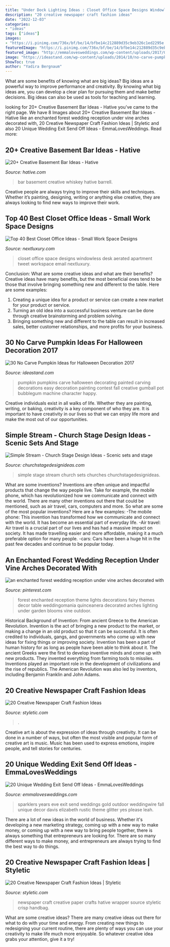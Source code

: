 ```yaml
---
title: "Under Dock Lighting Ideas : Closet Office Space Designs Windowless Desk Aerated Apartment Tweet Workspace Email Nextluxury"
description: "20 creative newspaper craft fashion ideas"
date: "2022-12-03"
categories:
- "ideas"
tags: ["ideas"]
images:
- "https://i.pinimg.com/736x/bf/be/14/bfbe14c212889d35c9eb326c1ed2295e.jpg"
featuredImage: "https://i.pinimg.com/736x/bf/be/14/bfbe14c212889d35c9eb326c1ed2295e.jpg"
featured_image: "http://emmalovesweddings.com/wp-content/uploads/2017/08/sparklers-wedding-exit-send-off-ideas.jpg"
image: "https://ideastand.com/wp-content/uploads/2014/10/no-carve-pumpkin-ideas/19-bubblegum-machine.jpg"
ShowToc: true
author: "Yadira Bergnaum"
---
```



What are some benefits of knowing what are big ideas?
Big ideas are a powerful way to improve performance and creativity. By knowing what big ideas are, you can develop a clear plan for pursuing them and make better decisions. Big ideas can also be used as tools for teaching and learning.

	

		
looking for 20+ Creative Basement Bar Ideas - Hative you've came to the right page. We have 8 Images about 20+ Creative Basement Bar Ideas - Hative like an enchanted forest wedding reception under vine arches decorated with, 20 Creative Newspaper Craft Fashion Ideas | Styletic and also 20 Unique Wedding Exit Send Off Ideas - EmmaLovesWeddings. Read more:
		
    
## 20+ Creative Basement Bar Ideas - Hative

<img loading=lazy src="https://hative.com/wp-content/uploads/2014/05/basement-bar-ideas/14-whiskey-barrell-bar.jpg" onerror="this.onerror=null;this.src='https://tse1.mm.bing.net/th?id=OIP.mZQog2DW37ov4x2oDwJXvQHaJ4&amp;pid=15.1';" alt="20+ Creative Basement Bar Ideas - Hative">

_Source: hative.com_

>bar basement creative whiskey hative barrell. 

	

Creative people are always trying to improve their skills and techniques. Whether it’s painting, designing, writing or anything else creative, they are always looking to find new ways to improve their work.

    
## Top 40 Best Closet Office Ideas - Small Work Space Designs

<img loading=lazy src="http://nextluxury.com/wp-content/uploads/impressive-closet-office-ideas.jpg" onerror="this.onerror=null;this.src='https://tse2.mm.bing.net/th?id=OIP.dJCrpf5DtWiJREWIN1a_vAAAAA&amp;pid=15.1';" alt="Top 40 Best Closet Office Ideas - Small Work Space Designs">

_Source: nextluxury.com_

>closet office space designs windowless desk aerated apartment tweet workspace email nextluxury. 

	

Conclusion: What are some creative ideas and what are their benefits?
Creative ideas have many benefits, but the most beneficial ones tend to be those that involve bringing something new and different to the table. Here are some examples:
1. Creating a unique idea for a product or service can create a new market for your product or service.
2. Turning an old idea into a successful business venture can be done through creative brainstorming and problem solving.
3. Bringing something new and different to the table can result in increased sales, better customer relationships, and more profits for your business.

    
## 30 No Carve Pumpkin Ideas For Halloween Decoration 2017

<img loading=lazy src="https://ideastand.com/wp-content/uploads/2014/10/no-carve-pumpkin-ideas/19-bubblegum-machine.jpg" onerror="this.onerror=null;this.src='https://tse1.mm.bing.net/th?id=OIP.Iiora0M5eO6WCyFd98uK7QHaJ4&amp;pid=15.1';" alt="30 No Carve Pumpkin Ideas for Halloween Decoration 2017">

_Source: ideastand.com_

>pumpkin pumpkins carve halloween decorating painted carving decorations easy decoration painting contest fall creative gumball pot bubblegum machine character happy. 

	

Creative individuals exist in all walks of life. Whether they are painting, writing, or baking, creativity is a key component of who they are. It is important to have creativity in our lives so that we can enjoy life more and make the most out of our opportunities.

    
## Simple Stream - Church Stage Design Ideas - Scenic Sets And Stage

<img loading=lazy src="https://churchstagedesignideas.com/wp-content/uploads/2020/05/Simple-Stream-Stage-Design.jpg" onerror="this.onerror=null;this.src='https://tse1.mm.bing.net/th?id=OIP.OAeGnC_o-zpdTlAKbTv1XwHaDv&amp;pid=15.1';" alt="Simple Stream - Church Stage Design Ideas - Scenic sets and stage">

_Source: churchstagedesignideas.com_

>simple stage stream church sets churches churchstagedesignideas. 

	

What are some inventions?
Inventions are often unique and impactful products that change the way people live. Take for example, the mobile phone, which has revolutionized how we communicate and connect with the world. There are many other inventions out there that could be mentioned, such as air travel, cars, computers and more. So what are some of the most popular inventions? Here are a few examples: 
-The mobile phone: This invention has transformed how we communicate and connect with the world. It has become an essential part of everyday life. 
-Air travel: Air travel is a crucial part of our lives and has had a massive impact on society. It has made travelling easier and more affordable, making it a much preferable option for many people. 
-cars: Cars have been a huge hit in the past few decades and continue to be popular today.

    
## An Enchanted Forest Wedding Reception Under Vine Arches Decorated With

<img loading=lazy src="https://i.pinimg.com/736x/bf/be/14/bfbe14c212889d35c9eb326c1ed2295e.jpg" onerror="this.onerror=null;this.src='https://tse2.mm.bing.net/th?id=OIP.R9v9FrqtXwznMGT0h_4VtgHaLG&amp;pid=15.1';" alt="an enchanted forest wedding reception under vine arches decorated with">

_Source: pinterest.com_

>forest enchanted reception theme lights decorations fairy themes decor table weddingomania quinceanera decorated arches lighting under garden blooms vine outdoor. 

	

Historical Background of Invention: From ancient Greece to the American Revolution.
Invention is the act of bringing a new product to the market, or making a change in an old product so that it can be successful. It is often credited to individuals, gangs, and governments who come up with new ideas for fixing things or improving society. Invention has been a part of human history for as long as people have been able to think about it. The ancient Greeks were the first to develop inventive minds and come up with new products. They invented everything from farming tools to missiles. Inventions played an important role in the development of civilizations and the rise of republics. The American Revolution was also led by inventors, including Benjamin Franklin and John Adams.

    
## 20 Creative Newspaper Craft Fashion Ideas

<img loading=lazy src="https://styletic.com/wp-content/uploads/2014/10/newspaper-craft-fashion-ideas/14-creative-newspaper-craft-fashion-ideas.jpg" onerror="this.onerror=null;this.src='https://tse3.mm.bing.net/th?id=OIP.LGUML7UIRXT0iilHjTsgxQHaLH&amp;pid=15.1';" alt="20 Creative Newspaper Craft Fashion Ideas">

_Source: styletic.com_

>. 

	

Creative art is about the expression of ideas through creativity. It can be done in a number of ways, but often the most visible and popular form of creative art is music. Music has been used to express emotions, inspire people, and tell stories for centuries.

    
## 20 Unique Wedding Exit Send Off Ideas - EmmaLovesWeddings

<img loading=lazy src="http://emmalovesweddings.com/wp-content/uploads/2017/08/sparklers-wedding-exit-send-off-ideas.jpg" onerror="this.onerror=null;this.src='https://tse4.mm.bing.net/th?id=OIP.5fnskB45B47pFB9szX3zKgHaLH&amp;pid=15.1';" alt="20 Unique Wedding Exit Send Off Ideas - EmmaLovesWeddings">

_Source: emmalovesweddings.com_

>sparklers years eve exit send weddings gold outdoor weddingwire fall unique decor davis elizabeth rustic theme glitter yes please leah. 

	

There are a lot of new ideas in the world of business. Whether it's developing a new marketing strategy, coming up with a new way to make money, or coming up with a new way to bring people together, there is always something that entrepreneurs are looking for. There are so many different ways to make money, and entrepreneurs are always trying to find the best way to do things.

    
## 20 Creative Newspaper Craft Fashion Ideas | Styletic

<img loading=lazy src="https://styletic.com/wp-content/uploads/2014/10/newspaper-craft-fashion-ideas/19-creative-newspaper-craft-fashion-ideas.jpg" onerror="this.onerror=null;this.src='https://tse1.mm.bing.net/th?id=OIP.cZl0NKbrOWcZj5rdYlbSJwHaJ4&amp;pid=15.1';" alt="20 Creative Newspaper Craft Fashion Ideas | Styletic">

_Source: styletic.com_

>newspaper craft creative paper crafts hative wrapper source styletic crisp handbag. 

	

What are some creative ideas?
There are many creative ideas out there for what to do with your time and energy. From creating new things to redesigning your current routine, there are plenty of ways you can use your creativity to make life much more enjoyable. So whatever creative idea grabs your attention, give it a try!

